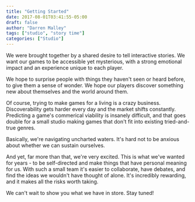```yaml
---
title: "Getting Started"
date: 2017-08-01T03:41:55-05:00
draft: false
author: "Darren Malley"
tags: ["studio", "story time"]
categories: ["Studio"]
---
```


We were brought together by a shared desire to tell interactive stories. We want our games to be accessible yet mysterious, with a strong emotional impact and an experience unique to each player.

<!--more-->

We hope to surprise people with things they haven't seen or heard before, to give them a sense of wonder. We hope our players discover something new about themselves and the world around them.

Of course, trying to make games for a living is a crazy business. Discoverability gets harder every day and the market shifts constantly. Predicting a game's commerical viability is insanely difficult, and that goes double for a small studio making games that don't fit into existing tried-and-true genres.

Basically, we're navigating uncharted waters. It's hard not to be anxious about whether we can sustain ourselves.

And yet, far more than that, we're very excited. This is what we've wanted for years - to be self-directed and make things that have personal meaning for us. With such a small team it's easier to collaborate, have debates, and find the ideas we wouldn't have thought of alone. It's incredibly rewarding, and it makes all the risks worth taking.

We can't wait to show you what we have in store. Stay tuned!